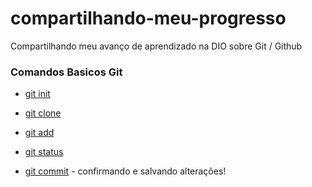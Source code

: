 # compartilhando-meu-progresso
Compartilhando meu avanço de aprendizado na DIO sobre Git / Github

### Comandos Basicos Git

- [git init](git-init.md) 
    
- [git clone](git-clone.md)
    
- [git add](git-add.md)

- [git status](git-status.md)
 
- [git commit](git-commit.md) - confirmando e salvando alterações!


###  

